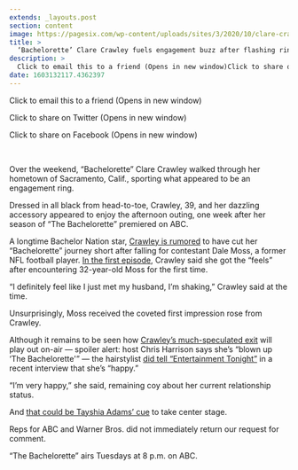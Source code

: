 ```yaml
--- 
extends: _layouts.post 
section: content 
image: https://pagesix.com/wp-content/uploads/sites/3/2020/10/clare-crawley.jpg?quality=90&strip=all&w=1200 
title: > 
  ‘Bachelorette’ Clare Crawley fuels engagement buzz after flashing ring 
description: > 
  Click to email this to a friend (Opens in new window)Click to share on Twitter (Opens in new window)Click to share on Facebook (Opens in new window)Over the weekend, “Bachelorette” Clare Crawley walked through her hometown of Sacramento, Calif., sporting what appeared to be an engagement ring.Dressed in all black from head-to-toe, Crawley, 39, and her dazzling accessory appeared to enjoy the afternoon outing, one week after her season of “The Bachelorette” premiered on ABC.A longtime Bachelor Nation star, Crawley is rumored to have cut her “Bachelorette” journey short after falling for contestant Dale Moss, a former NFL football player.In the first episode, Crawley said she got the “feels” after encountering 32-year-old Moss for the first time.“I definitely feel like I just met my husband, I’m shaking,” Crawley said at the time. 
date: 1603132117.4362397 
--- 
```

<div><p>Click to email this to a friend (Opens in new window)</p><p>Click to share on Twitter (Opens in new window)</p><p>Click to share on Facebook (Opens in new window)</p><p>&#160;</p>
<p>Over the weekend, &#8220;Bachelorette&#8221; Clare Crawley walked through her hometown of Sacramento, Calif., sporting what appeared to be an engagement ring.</p>
<p>Dressed in all black from head-to-toe, Crawley, 39, and her dazzling accessory appeared to enjoy the afternoon outing, one week after her season of &#8220;The Bachelorette&#8221; premiered on ABC.</p>
<p>A longtime Bachelor Nation star, <a href="https://nypost.com/2020/08/03/the-bachelorette-twist-two-female-stars-in-season-16/?_ga=2.182259111.1064371662.1603023695-408226937.1554312161">Crawley is rumored</a> to have cut her &#8220;Bachelorette&#8221; journey short after falling for contestant Dale Moss, a former NFL football player. <a href="https://nypost.com/2020/10/13/bachelorette-recap-season-16-episode-1/?_ga=2.175599266.1064371662.1603023695-408226937.1554312161">In the first episode</a>, Crawley said she got the &#8220;feels&#8221; after encountering 32-year-old Moss for the first time.</p>
<p>&#8220;I definitely feel like I just met my husband, I&#8217;m shaking,&#8221; Crawley said at the time.</p>
<p>Unsurprisingly, Moss received the coveted first impression rose from Crawley.</p>
<p>Although it remains to be seen how <a href="https://nypost.com/2020/10/01/bachelorette-allegedly-kept-clare-crawley-for-big-twist-exit/?_ga=2.182259111.1064371662.1603023695-408226937.1554312161">Crawley&#8217;s much-speculated exit</a> will play out on-air &#8212; spoiler alert: host Chris Harrison says she&#8217;s &#8220;blown up &#8216;The Bachelorette'&#8221; &#8212; the hairstylist <a href="https://www.etonline.com/bachelorette-clare-crawley-on-her-electric-connection-with-dale-and-if-shes-engaged-exclusive" target="_blank" rel="noopener noreferrer">did tell &#8220;Entertainment Tonight&#8221;</a> in a recent interview that she&#8217;s &#8220;happy.&#8221;</p>
<p>&#8220;I&#8217;m very happy,&#8221; she said, remaining coy about her current relationship status.</p>
<p>And <a href="https://pagesix.com/2020/08/04/tayshia-adams-meet-the-bachelorette-replacing-clare-crawley/?_ga=2.127431629.1993970414.1602679670-408226937.1554312161">that could be Tayshia Adams&#8217; cue</a> to take center stage.</p>
<p>Reps for ABC and Warner Bros. did not immediately return our request for comment.</p>
<p>&#8220;The Bachelorette&#8221; airs Tuesdays at 8 p.m. on ABC.</p>
			</div>